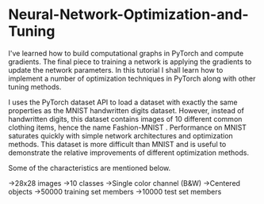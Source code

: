 # Neural-Network-Optimization-and-Tuning
I've learned how to build computational graphs in PyTorch and compute gradients. The final piece to training a network is applying the gradients to update the network parameters. In this tutorial I shall learn how to implement a number of optimization techniques in PyTorch along with other tuning methods.

I uses the PyTorch dataset API to load a dataset with exactly the same properties as the MNIST handwritten digits dataset. However, instead of handwritten digits, this dataset contains images of 10 different common clothing items, hence the name Fashion-MNIST . Performance on MNIST saturates quickly with simple network architectures and optimization methods. This dataset is more difficult than MNIST and is useful to demonstrate the relative improvements of different optimization methods.

Some of the characteristics are mentioned below.

->28x28 images
->10 classes
->Single color channel (B&W)
->Centered objects
->50000 training set members
->10000 test set members
